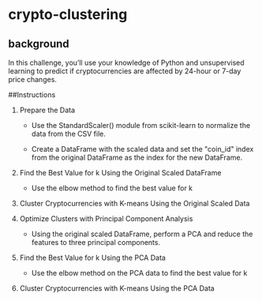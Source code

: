 # crypto-clustering
## background
In this challenge, you’ll use your knowledge of Python and unsupervised learning to predict if cryptocurrencies are affected by 24-hour or 7-day price changes.

##Instructions
1. Prepare the Data
    - Use the StandardScaler() module from scikit-learn to normalize the data from the CSV file.

    - Create a DataFrame with the scaled data and set the "coin_id" index from the original DataFrame as the index for the new DataFrame.

2. Find the Best Value for k Using the Original Scaled DataFrame
    - Use the elbow method to find the best value for k

3. Cluster Cryptocurrencies with K-means Using the Original Scaled Data

4. Optimize Clusters with Principal Component Analysis
    - Using the original scaled DataFrame, perform a PCA and reduce the features to three principal components.

5. Find the Best Value for k Using the PCA Data
    - Use the elbow method on the PCA data to find the best value for k

6. Cluster Cryptocurrencies with K-means Using the PCA Data
